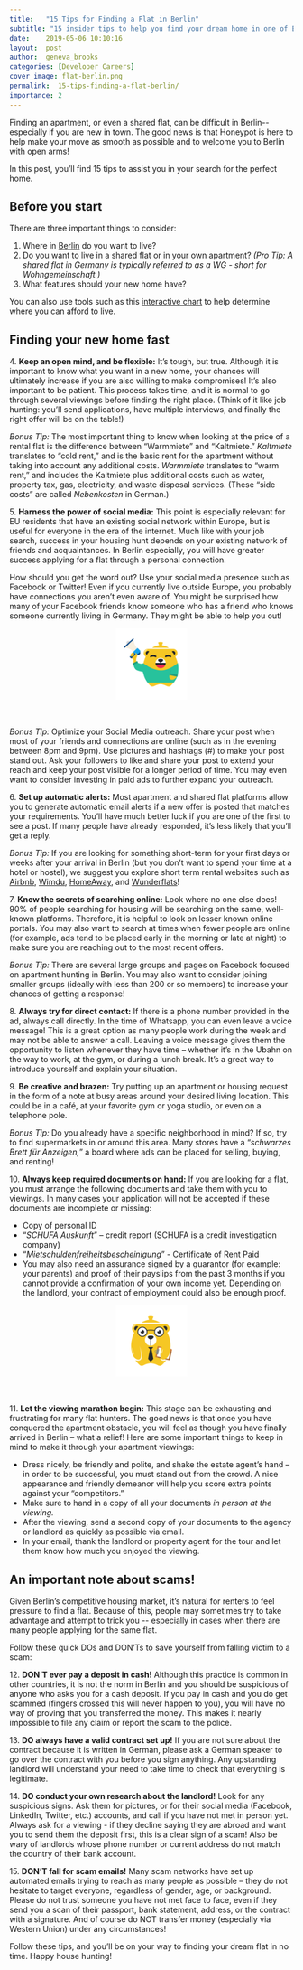 ```yaml
---
title:   "15 Tips for Finding a Flat in Berlin"
subtitle: "15 insider tips to help you find your dream home in one of Europe's toughest housing markets!"
date:    2019-05-06 10:10:16
layout:  post
author:  geneva_brooks
categories: [Developer Careers]
cover_image: flat-berlin.png
permalink:  15-tips-finding-a-flat-berlin/
importance: 2
---
```


Finding an apartment, or even a shared flat, can be difficult in Berlin--especially if you are new in town. The good news is that Honeypot is here to help make your move as smooth as possible and to welcome you to Berlin with open arms! 

In this post, you’ll find 15 tips to assist you in your search for the perfect home. 

<!--more-->

## Before you start

There are three important things to consider: 

1. Where in [Berlin](https://visitberlin.de/en/neighbourhoods-berlin) do you want to live?
2. Do you want to live in a shared flat or in your own apartment? *(Pro Tip: A shared flat in Germany is typically referred to as a WG - short for Wohngemeinschaft.)*
3. What features should your new home have? 

You can also use tools such as this [interactive chart](https://interaktiv.morgenpost.de/mietkarte-berlin/) to help determine where you can afford to live. 

## Finding your new home fast

4\. **Keep an open mind, and be flexible:** It’s tough, but true. Although it is important to know what you want in a new home, your chances will ultimately increase if you are also willing to make compromises! It’s also important to be patient. This process takes time, and it is normal to go through several viewings before finding the right place. (Think of it like job hunting: you’ll send applications, have multiple interviews, and finally the right offer will be on the table!)

*Bonus Tip:* The most important thing to know when looking at the price of a rental flat is the difference between “Warmmiete” and “Kaltmiete.” *Kaltmiete* translates to “cold rent,” and is the basic rent for the apartment without taking into account any additional costs. *Warmmiete* translates to “warm rent,” and includes the Kaltmiete plus additional costs such as water, property tax, gas, electricity, and waste disposal services. (These “side costs” are called *Nebenkosten* in German.) 

5\. **Harness the power of social media:** This point is especially relevant for EU residents that have an existing social network within Europe, but is useful for everyone in the era of the internet. Much like with your job search, success in your housing hunt depends on your existing network of friends and acquaintances. In Berlin especially, you will have greater success applying for a flat through a personal connection. 

How should you get the word out? Use your social media presence such as Facebook or Twitter! Even if you currently live outside Europe, you probably have connections you aren’t even aware of. You might be surprised how many of your Facebook friends know someone who has a friend who knows someone currently living in Germany. They might be able to help you out! 

<p align="center"><img alt="Honeypot mascot, Bearpot, holding a megaphone." src="/assets/images/megaphone-bearpot.png" style="width:25% !important;"></p><br> 

*Bonus Tip:* Optimize your Social Media outreach. Share your post when most of your friends and connections are online (such as in the evening between 8pm and 9pm). Use pictures and hashtags (#) to make your post stand out. Ask your followers to like and share your post to extend your reach and keep your post visible for a longer period of time. You may even want to consider investing in paid ads to further expand your outreach. 

6\. **Set up automatic alerts:** Most apartment and shared flat platforms allow you to generate automatic email alerts if a new offer is posted that matches your requirements. You’ll have much better luck if you are one of the first to see a post. If many people have already responded, it’s less likely that you’ll get a reply. 

*Bonus Tip:* If you are looking for something short-term for your first days or weeks after your arrival in Berlin (but you don’t want to spend your time at a hotel or hostel), we suggest you explore short term rental websites such as [Airbnb](https://www.airbnb.de/stay/bvb), [Wimdu](https://www.wimdu.de/), [HomeAway](https://www.homeaway.com/), and [Wunderflats](https://wunderflats.com/en/)! 

7\. **Know the secrets of searching online:** Look where no one else does! 90% of people searching for housing will be searching on the same, well-known platforms. Therefore, it is helpful to look on lesser known online portals. You may also want to search at times when fewer people are online (for example, ads tend to be placed early in the morning or late at night) to make sure you are reaching out to the most recent offers. 

*Bonus Tip:* There are several large groups and pages on Facebook focused on apartment hunting in Berlin. You may also want to consider joining smaller groups (ideally with less than 200 or so members) to increase your chances of getting a response!

8\. **Always try for direct contact:** If there is a phone number provided in the ad, always call directly. In the time of Whatsapp, you can even leave a voice message! This is a great option as many people work during the week and may not be able to answer a call. Leaving a voice message gives them the opportunity to listen whenever they have time – whether it’s in the Ubahn on the way to work, at the gym, or during a lunch break. It’s a great way to introduce yourself and explain your situation. 

9\. **Be creative and brazen:** Try putting up an apartment or housing request in the form of a note at busy areas around your desired living location. This could be in a café, at your favorite gym or yoga studio, or even on a telephone pole. 

*Bonus Tip:* Do you already have a specific neighborhood in mind? If so, try to find supermarkets in or around this area. Many stores have a “*schwarzes Brett für Anzeigen,*” a board where ads can be placed for selling, buying, and renting!

10\. **Always keep required documents on hand:** If you are looking for a flat, you must arrange the following documents and take them with you to viewings. In many cases your application will not be accepted if these documents are incomplete or missing: 

- Copy of personal ID 
- “*SCHUFA Auskunft*” – credit report (SCHUFA is a credit investigation company) 
- “*Mietschuldenfreiheitsbescheinigung*” - Certificate of Rent Paid 
- You may also need an assurance signed by a guarantor (for example: your parents) and proof of their payslips from the past 3 months if you cannot provide a confirmation of your own income yet. Depending on the landlord, your contract of employment could also be enough proof. 

<p align="center"><img alt="Honeypot mascot, Bearpot, holding a clipboard." src="/assets/images/clipboard-bearpot.png" style="width:25% !important;"></p><br> 

11\. **Let the viewing marathon begin:** This stage can be exhausting and frustrating for many flat hunters. The good news is that once you have conquered the apartment obstacle, you will feel as though you have finally arrived in Berlin – what a relief! Here are some important things to keep in mind to make it through your apartment viewings: 

- Dress nicely, be friendly and polite, and shake the estate agent’s hand – in order to be successful, you must stand out from the crowd. A nice appearance and friendly demeanor will help you score extra points against your “competitors.” 
- Make sure to hand in a copy of all your documents *in person at the viewing.*
- After the viewing, send a second copy of your documents to the agency or landlord as quickly as possible via email.
- In your email, thank the landlord or property agent for the tour and let them know how much you enjoyed the viewing. 

## An important note about scams! 

Given Berlin’s competitive housing market, it’s natural for renters to feel pressure to find a flat. Because of this, people may sometimes try to take advantage and attempt to trick you -- especially in cases when there are many people applying for the same flat. 

Follow these quick DOs and DON’Ts to save yourself from falling victim to a scam: 

12\. **DON’T ever pay a deposit in cash!** Although this practice is common in other countries, it is not the norm in Berlin and you should be suspicious of anyone who asks you for a cash deposit. If you pay in cash and you do get scammed (fingers crossed this will never happen to you), you will have no way of proving that you transferred the money. This makes it nearly impossible to file any claim or report the scam to the police.

13\. **DO always have a valid contract set up!** If you are not sure about the contract because it is written in German, please ask a German speaker to go over the contract with you before you sign anything. Any upstanding landlord will understand your need to take time to check that everything is legitimate. 

14\. **DO conduct your own research about the landlord!** Look for any suspicious signs. Ask them for pictures, or for their social media (Facebook, LinkedIn, Twitter, etc.) accounts, and call if you have not met in person yet. Always ask for a viewing - if they decline saying they are abroad and want you to send them the deposit first, this is a clear sign of a scam! Also be wary of landlords whose phone number or current address do not match the country of their bank account. 

15\. **DON’T fall for scam emails!** Many scam networks have set up automated emails trying to reach as many people as possible – they do not hesitate to target everyone, regardless of gender, age, or background. Please do not trust someone you have not met face to face, even if they send you a scan of their passport, bank statement, address, or the contract with a signature. And of course do NOT transfer money (especially via Western Union) under any circumstances!

Follow these tips, and you’ll be on your way to finding your dream flat in no time. Happy house hunting! 
